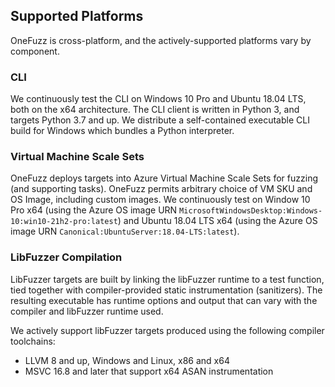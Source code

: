 ## Supported Platforms

OneFuzz is cross-platform, and the actively-supported platforms vary by component.

### CLI

We continuously test the CLI on Windows 10 Pro and Ubuntu 18.04 LTS, both on the
x64 architecture.  The CLI client is written in Python 3, and targets Python 3.7
and up.  We distribute a self-contained executable CLI build for Windows which 
bundles a Python interpreter.

### Virtual Machine Scale Sets

OneFuzz deploys targets into Azure Virtual Machine Scale Sets for fuzzing (and
supporting tasks).  OneFuzz permits arbitrary choice of VM SKU and OS Image,
including custom images.  We continuously test on Window 10 Pro x64 (using the 
Azure OS image URN `MicrosoftWindowsDesktop:Windows-10:win10-21h2-pro:latest`)
and Ubuntu 18.04 LTS x64 (using the Azure OS image URN 
`Canonical:UbuntuServer:18.04-LTS:latest`).

### LibFuzzer Compilation

LibFuzzer targets are built by linking the libFuzzer runtime to a test function,
tied together with compiler-provided static instrumentation (sanitizers).
The resulting executable has runtime options and output that can vary with
the compiler and libFuzzer runtime used.

We actively support libFuzzer targets produced using the following compiler
toolchains:

* LLVM 8 and up, Windows and Linux, x86 and x64
* MSVC 16.8 and later that support x64 ASAN instrumentation
